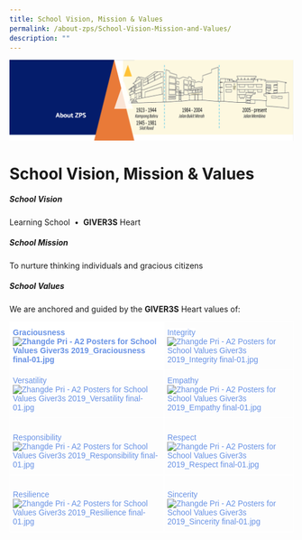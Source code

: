 ```yaml
---
title: School Vision, Mission & Values
permalink: /about-zps/School-Vision-Mission-and-Values/
description: ""
---
```

![](/images/AboutUs.png)

School Vision, Mission & Values
===============================

##### **School Vision**

Learning School  •  <b>GIVER3S</b> Heart  

  

##### **School Mission**

To nurture thinking individuals and gracious citizens

  

##### **School Values**

We are anchored and guided by the <b>GIVER3S</b> Heart values of:


<style type="text/css">
.tg  {border-collapse:collapse;border-spacing:0;}
.tg td{border-color:black;border-style:solid;border-width:1px;font-family:Arial, sans-serif;font-size:14px;
  overflow:hidden;padding:10px 5px;word-break:normal;}
.tg th{border-color:black;border-style:solid;border-width:1px;font-family:Arial, sans-serif;font-size:14px;
  font-weight:normal;overflow:hidden;padding:10px 5px;word-break:normal;}
.tg .tg-ns85{background-color:#FFF;border-color:#ffffff;color:#6892e5;font-weight:bold;text-align:left;vertical-align:top}
.tg .tg-zcmz{border-color:#ffffff;color:#6892e5;text-align:left;vertical-align:top}
</style>
<table class="tg">
<thead>
  <tr>
    <th class="tg-ns85">G<span style="background-color:#FFF">raciousness</span><br><img src="https://zhangdepri.moe.edu.sg/qql/slot/u180/About%20ZPS/School%20Vision%20Mission%20and%20Values/Zhangde%20Pri%20-%20A2%20Posters%20for%20School%20Values%20Giver3s%202019_Graciousness%20final-01.jpg" alt="Zhangde Pri - A2 Posters for School Values Giver3s 2019_Graciousness final-01.jpg" width="372" height="606"></th>
    <th class="tg-zcmz"><span style="background-color:#FFF"> </span>I<span style="background-color:#FFF">ntegrity</span><br><img src="https://zhangdepri.moe.edu.sg/qql/slot/u180/About%20ZPS/School%20Vision%20Mission%20and%20Values/Zhangde%20Pri%20-%20A2%20Posters%20for%20School%20Values%20Giver3s%202019_Integrity%20final-01.jpg" alt="Zhangde Pri - A2 Posters for School Values Giver3s 2019_Integrity final-01.jpg" width="367" height="611"></th>
  </tr>
</thead>
<tbody>
  <tr>
    <td class="tg-zcmz"> Versatility<br><img src="https://zhangdepri.moe.edu.sg/qql/slot/u180/About%20ZPS/School%20Vision%20Mission%20and%20Values/Zhangde%20Pri%20-%20A2%20Posters%20for%20School%20Values%20Giver3s%202019_Versatility%20final-01.jpg" alt="Zhangde Pri - A2 Posters for School Values Giver3s 2019_Versatility final-01.jpg" width="372" height="661"></td>
    <td class="tg-zcmz"> Empathy<br><img src="https://zhangdepri.moe.edu.sg/qql/slot/u180/About%20ZPS/School%20Vision%20Mission%20and%20Values/Zhangde%20Pri%20-%20A2%20Posters%20for%20School%20Values%20Giver3s%202019_Empathy%20final-01.jpg" alt="Zhangde Pri - A2 Posters for School Values Giver3s 2019_Empathy final-01.jpg" width="369" height="663"></td>
  </tr>
  <tr>
    <td class="tg-zcmz"> <br>Responsibility<br><img src="https://zhangdepri.moe.edu.sg/qql/slot/u180/About%20ZPS/School%20Vision%20Mission%20and%20Values/Zhangde%20Pri%20-%20A2%20Posters%20for%20School%20Values%20Giver3s%202019_Responsibility%20final-01.jpg" alt="Zhangde Pri - A2 Posters for School Values Giver3s 2019_Responsibility final-01.jpg" width="372" height="623"></td>
    <td class="tg-zcmz"> <br> Respect<br><img src="https://zhangdepri.moe.edu.sg/qql/slot/u180/About%20ZPS/School%20Vision%20Mission%20and%20Values/Zhangde%20Pri%20-%20A2%20Posters%20for%20School%20Values%20Giver3s%202019_Respect%20final-01.jpg" alt="Zhangde Pri - A2 Posters for School Values Giver3s 2019_Respect final-01.jpg" width="369" height="624"></td>
  </tr>
  <tr>
    <td class="tg-zcmz"> <br> Resilience<br><img src="https://zhangdepri.moe.edu.sg/qql/slot/u180/About%20ZPS/School%20Vision%20Mission%20and%20Values/Zhangde%20Pri%20-%20A2%20Posters%20for%20School%20Values%20Giver3s%202019_Resilience%20final-01.jpg" alt="Zhangde Pri - A2 Posters for School Values Giver3s 2019_Resilience final-01.jpg" width="364" height="674"></td>
    <td class="tg-zcmz">  <br> Sincerity <br><img src="https://zhangdepri.moe.edu.sg/qql/slot/u180/About%20ZPS/School%20Vision%20Mission%20and%20Values/.tn.Zhangde%20Pri%20-%20A2%20Posters%20for%20School%20Values%20Giver3s%202019_Sincerity%20final-01.jpg.mid.jpg" alt="Zhangde Pri - A2 Posters for School Values Giver3s 2019_Sincerity final-01.jpg" width="369" height="674"></td>
  </tr>
</tbody>
</table>